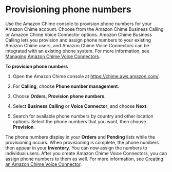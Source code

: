 # Provisioning phone numbers<a name="provision-phone"></a>

Use the Amazon Chime console to provision phone numbers for your Amazon Chime account\. Choose from the Amazon Chime Business Calling or Amazon Chime Voice Connector options\. Amazon Chime Business Calling lets you provision and assign phone numbers to your existing Amazon Chime users, and Amazon Chime Voice Connectors can be integrated with an existing phone system\. For more information, see [Managing Amazon Chime Voice Connectors](voice-connectors.md)\.

**To provision phone numbers**

1. Open the Amazon Chime console at [https://chime\.aws\.amazon\.com/](https://chime.aws.amazon.com)\.

1. For **Calling**, choose **Phone number management**\.

1. Choose **Orders**, **Provision phone numbers**\.

1. Select **Business Calling** or **Voice Connector**, and choose **Next**\.

1. Search for available phone numbers by country and other location options\. Select the phone numbers that you want, then choose **Provision**\.

The phone numbers display in your **Orders** and **Pending** lists while the provisioning occurs\. When provisioning is complete, the phone numbers then appear in your **Inventory**\. You can now assign the numbers to individual users\. After you create Amazon Chime Voice Connectors, you can assign phone numbers to them as well\. For more information, see [Creating an Amazon Chime Voice Connector](create-voicecon.md)\.
